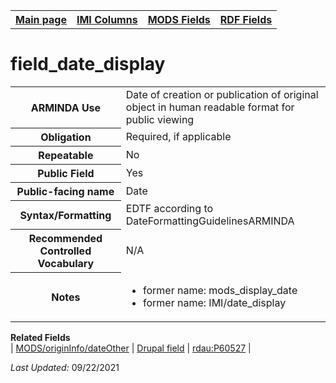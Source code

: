 <!DOCTYPE html>
<html>

<body>
<table style="width:100%">
  <tr>
    <th><a href="index.md">Main page</a></th>
	<th><a href="IMI.md">IMI Columns</a></th>
    <th><a href="MODS.md">MODS Fields</a></th>
    <th><a href="RDF.md">RDF Fields</a></th>
  </tr>
</table>

<h1>field_date_display</h1>
<table>
<tr>
	<th>ARMINDA Use</th>
	<td>Date of creation or publication of original object in human readable format for public viewing</td>
</tr>
<tr>
	<th>Obligation</th>
	<td>Required, if applicable</td>
</tr>
<tr>
	<th>Repeatable</th>
	<td>No</td>
</tr>
<tr>
	<th>Public Field</th>
	<td>Yes</td>
</tr>
<tr>
	<th>Public-facing name</th>
	<td>Date</td>
</tr>
<tr>
	<th>Syntax/Formatting</th>
	<td>EDTF according to DateFormattingGuidelinesARMINDA</td>
</tr>
<tr>
	<th>Recommended Controlled Vocabulary</th>
	<td>N/A</td>
</tr>
<tr>
	<th>Notes</th>
	<td>
		<ul>
			<li>former name:  mods_display_date</li>
			<li>former name: IMI/date_display</li>
		</ul>
	</td>
</tr>
</table>
<dl>
	<dt><b>Related Fields</b></dt>
		| <a href="mods.originInfo_dateOther.md">MODS/originInfo/dateOther</a> | <a href="DrupalFields.md">Drupal field</a> | <a href="rdf.rdau.p60527.md">rdau:P60527</a> |
</dl>
<p><i>Last Updated: </i>09/22/2021</p>
</body>
</html>